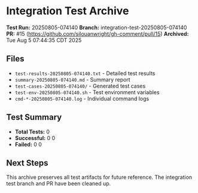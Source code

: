 # Integration Test Archive

**Test Run:** 20250805-074140
**Branch:** integration-test-20250805-074140
**PR:** #15 (https://github.com/silouanwright/gh-comment/pull/15)
**Archived:** Tue Aug  5 07:44:35 CDT 2025

## Files

- `test-results-20250805-074140.txt` - Detailed test results
- `summary-20250805-074140.md` - Summary report
- `test-cases-20250805-074140/` - Generated test cases
- `test-env-20250805-074140.sh` - Test environment variables
- `cmd-*-20250805-074140.log` - Individual command logs

## Test Summary

- **Total Tests:** 0
- **Successful:** 0
0
- **Failed:** 0
0

## Next Steps

This archive preserves all test artifacts for future reference. The integration test branch and PR have been cleaned up.
